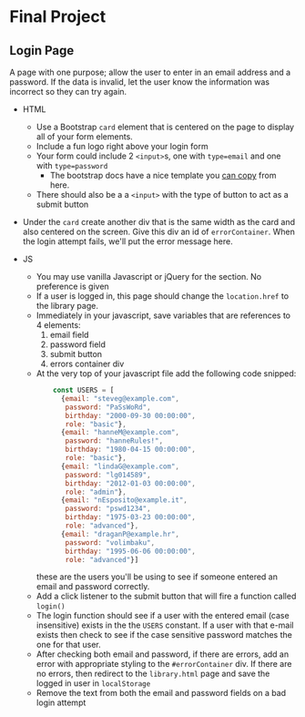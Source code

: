 # Final Project
## Login Page
A page with one purpose; allow the user to enter in an email address and a password. If the data is invalid, let the user know the information was incorrect so they can try again.

* HTML
  * Use a Bootstrap `card` element that is centered on the page to display all of your form elements.
  * Include a fun logo right above your login form
  * Your form could include 2 `<input>`s, one with `type=email` and one with `type=password`
    * The bootstrap docs have a nice template you [can copy](https://getbootstrap.com/docs/4.0/components/forms/) from here.
  * There should also be a a `<input>` with the type of button to act as a submit button
* Under the `card` create another div that is the same width as the card and also centered on the screen. Give this div an id of `errorContainer`. When the login attempt fails, we'll put the error message here.

* JS
  * You may use vanilla Javascript or jQuery for the section. No preference is given
  * If a user is logged in, this page should change the `location.href` to the library page.
  * Immediately in your javascript, save variables that are references to 4 elements:
    1. email field
    2. password field
    3. submit button
    4. errors container div
  * At the very top of your javascript file add the following code snipped:
    ```javascript
        const USERS = [
          {email: "steveg@example.com", 
           password: "PaSsWoRd", 
           birthday: "2000-09-30 00:00:00",
           role: "basic"},
          {email: "hanneM@example.com", 
           password: "hanneRules!", 
           birthday: "1980-04-15 00:00:00",
           role: "basic"},
          {email: "lindaG@example.com", 
           password: "lg014589", 
           birthday: "2012-01-03 00:00:00",
           role: "admin"},
          {email: "nEsposito@example.it", 
           password: "pswd1234", 
           birthday: "1975-03-23 00:00:00",
           role: "advanced"},
          {email: "draganP@example.hr", 
           password: "volimbaku", 
           birthday: "1995-06-06 00:00:00",
           role: "advanced"}]
    ```
    these are the users you'll be using to see if someone entered an email and password correctly.
  * Add a click listener to the submit button that will fire a function called `login()`
  * The login function should see if a user with the entered email (case insensitive) exists in the the `USERS` constant. If a user with that e-mail exists then check to see if the case sensitive password matches the one for that user.
  * After checking both email and password, if there are errors, add an error with appropriate styling to the `#errorContainer` div. If there are no errors, then redirect to the `library.html` page and save the logged in user in `localStorage`
  * Remove the text from both the email and password fields on a bad login attempt
